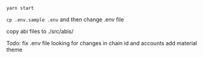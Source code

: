 `yarn start`

`cp .env.sample .env` and then change .env file 

copy abi files to ./src/abis/

Todo:
fix .env file 
looking for changes in chain id and accounts 
add material theme
